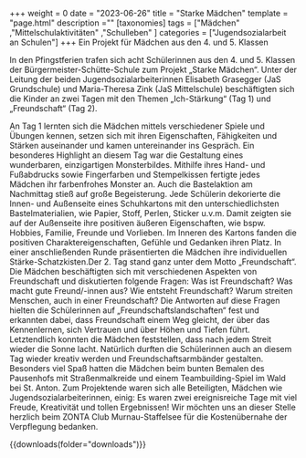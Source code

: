 +++
weight = 0
date = "2023-06-26"
title = "Starke Mädchen"
template = "page.html"
description =""
[taxonomies]
tags = ["Mädchen" ,"Mittelschulaktivitäten" ,"Schulleben" ]
categories = ["Jugendsozialarbeit an Schulen"]
+++
Ein Projekt für Mädchen aus den 4. und 5. Klassen

In den Pfingstferien trafen sich acht Schülerinnen aus den 4. und 5. Klassen der Bürgermeister-Schütte-Schule zum Projekt „Starke Mädchen“. Unter der Leitung der beiden Jugendsozialarbeiterinnen Elisabeth Grasegger (JaS Grundschule) und Maria-Theresa Zink (JaS Mittelschule) beschäftigten sich die Kinder an zwei Tagen mit den Themen „Ich-Stärkung“ (Tag 1) und „Freundschaft“ (Tag 2).

<!-- more -->

An Tag 1 lernten sich die Mädchen mittels verschiedener Spiele und Übungen kennen, setzen sich mit ihren Eigenschaften, Fähigkeiten und Stärken auseinander und kamen untereinander ins Gespräch. Ein besonderes Highlight an diesem Tag war die Gestaltung eines wunderbaren, einzigartigen Monsterbildes. Mithilfe ihres Hand- und Fußabdrucks sowie Fingerfarben und Stempelkissen fertigte jedes Mädchen ihr farbenfrohes Monster an. Auch die Bastelaktion am Nachmittag stieß auf große Begeisterung. Jede Schülerin dekorierte die Innen- und Außenseite eines Schuhkartons mit den unterschiedlichsten Bastelmaterialien, wie Papier, Stoff, Perlen, Sticker u.v.m. Damit zeigten sie auf der Außenseite ihre positiven äußeren Eigenschaften, wie bspw. Hobbies, Familie, Freunde und Vorlieben. Im Inneren des Kartons fanden die positiven Charaktereigenschaften, Gefühle und Gedanken ihren Platz. In einer anschließenden Runde präsentierten die Mädchen ihre individuellen Stärke-Schatzkisten.Der 2. Tag stand ganz unter dem Motto „Freundschaft“. Die Mädchen beschäftigten sich mit verschiedenen Aspekten von Freundschaft und diskutierten folgende Fragen: Was ist Freundschaft? Was macht gute Freund/-innen aus? Wie entsteht Freundschaft? Warum streiten Menschen, auch in einer Freundschaft? Die Antworten auf diese Fragen hielten die Schülerinnen auf „Freundschaftslandschaften“ fest und erkannten dabei, dass Freundschaft einem Weg gleicht, der über das Kennenlernen, sich Vertrauen und über Höhen und Tiefen führt. Letztendlich konnten die Mädchen feststellen, dass nach jedem Streit wieder die Sonne lacht. Natürlich durften die Schülerinnen auch an diesem Tag wieder kreativ werden und Freundschaftsarmbänder gestalten. Besonders viel Spaß hatten die Mädchen beim bunten Bemalen des Pausenhofs mit Straßenmalkreide und einem Teambuilding-Spiel im Wald bei St. Anton. Zum Projektende waren sich alle Beteiligten, Mädchen wie Jugendsozialarbeiterinnen, einig: Es waren zwei ereignisreiche Tage mit viel Freude, Kreativität und tollen Ergebnissen! Wir möchten uns an dieser Stelle herzlich beim ZONTA Club Murnau-Staffelsee für die Kostenübernahe der Verpflegung bedanken.

{{downloads(folder="downloads")}}